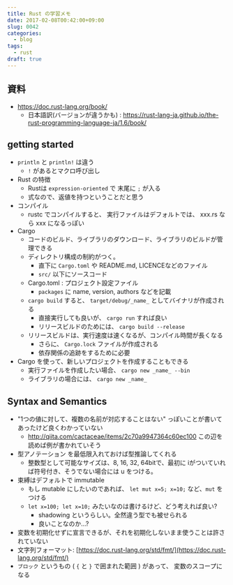 ```yaml
---
title: Rust の学習メモ
date: 2017-02-08T00:42:00+09:00
slug: 0042
categories:
  - blog
tags:
  - rust
draft: true
---
```



## 資料

* https://doc.rust-lang.org/book/
    * 日本語訳(バージョンが違うかも) : https://rust-lang-ja.github.io/the-rust-programming-language-ja/1.6/book/

## getting started

* `println` と `println!` は違う
    * `!` があるとマクロ呼び出し
* Rust の特徴
    * Rustは `expression-oriented` で 末尾に `;` が入る
    * 式なので、返値を持つということだと思う
* コンパイル
    * rustc でコンパイルすると、 実行ファイルはデフォルトでは、 xxx.rs なら xxx になるっぽい
* Cargo
    * コードのビルド、ライブラリのダウンロード、ライブラリのビルドが管理できる
    * ディレクトリ構成の制約がつく。
        * 直下に `Cargo.toml` や README.md, LICENCEなどのファイル
        * `src/` 以下にソースコード
    * Cargo.toml : プロジェクト設定ファイル
        * `packages` に name, version, authors などを記載
    * `cargo build` すると、 `target/debug/_name_` としてバイナリが作成される
        * 直接実行しても良いが、 `cargo run` すれば良い
        * リリースビルドのためには、 `cargo build --release`
    * リリースビルドは、実行速度は速くなるが、コンパイル時間が長くなる
        * さらに、 `Cargo.lock` ファイルが作成される
        * 依存関係の追跡をするために必要
* Cargo を使って、新しいプロジェクトを作成することもできる
    * 実行ファイルを作成したい場合、 `cargo new _name_ --bin`
    * ライブラリの場合には、 `cargo new _name_`

## Syntax and Semantics

* "1つの値に対して、複数の名前が対応することはない" っぽいことが書いてあったけど良くわかっていない
    * http://qiita.com/cactaceae/items/2c70a9947364c60ec100 この辺を読めば例が書かれていそう
* 型アノテーション を最低限入れておけば型推論してくれる
    * 整数型として可能なサイズは、8, 16, 32, 64bitで、最初に iがついていれば符号付き、そうでない場合には u をつける。
* 束縛はデフォルトで immutable
    * もし mutable にしたいのであれば、 `let mut x=5; x=10;` など、`mut` をつける
    * `let x=100; let x=10;` みたいなのは書けるけど、どう考えれば良い?
        * shadowing というらしい。全然違う型でも被せられる
        * 良いことなのか...?
* 変数を初期化せずに宣言できるが、それを初期化しないまま使うことは許されていない
* 文字列フォーマット: [https://doc.rust-lang.org/std/fmt/](https://doc.rust-lang.org/std/fmt/)
* `ブロック` というもの ( `{` と `}` で囲まれた範囲 ) があって、 変数のスコープになる
